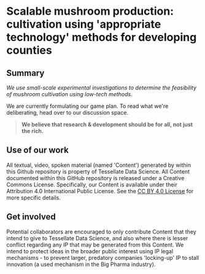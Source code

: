 # Scalable mushroom production: cultivation using 'appropriate technology' methods for developing counties
## Summary
_We use small-scale experimental investigations to determine the feasibility of mushroom cultivation using low-tech methods._

We are currently formulating our game plan. To read what we're deliberating, head over to our discussion space.

>**We believe that research & development should be for all, not just the rich.**

## Use of our work
All textual, video, spoken material (named 'Content') generated by within this Github repository is property of Tessellate Data Science. All Content documented within this GitHub repository is released under a Creative Commons License. Specifically, our Content is available under their Attribution 4.0 International Public License. See the [CC BY 4.0 License](https://creativecommons.org/licenses/by/4.0/) for more specific details. 

## Get involved
Potential collaborators are encouraged to only contribute Content that they intend to give to Tessellate Data Science, and also where there is lesser conflict regarding any IP that may be generated from this Content. We intend to protect ideas in the broader public interest using IP legal mechanisms - to prevent larger, predatory companies 'locking-up' IP to stall innovation (a used mechanism in the Big Pharma industry).
